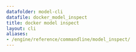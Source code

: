```yaml
---
datafolder: model-cli
datafile: docker_model_inspect
title: docker model inspect
layout: cli
aliases:
- /engine/reference/commandline/model_inspect/
---
```


<!--
This page is automatically generated from Docker's source code. If you want to
suggest a change to the text that appears here, open a ticket or pull request
in the source repository on GitHub:

https://github.com/docker/model-cli
-->
